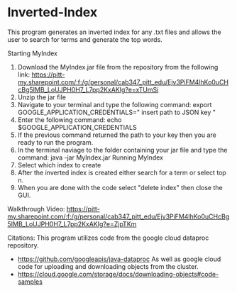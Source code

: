 # Inverted-Index
This program generates an inverted index for any .txt files and allows the user to search for terms and generate the top words.

Starting MyIndex
1. Download the MyIndex.jar file from the repository from the following link: https://pitt-my.sharepoint.com/:f:/g/personal/cab347_pitt_edu/Ejv3PiFM4lhKo0uCHcBg5IMB_LoUJPH0H7_L7pp2KxAKIg?e=xTUmSi
2. Unzip the jar file
2. Navigate to your terminal and type the following command: export GOOGLE_APPLICATION_CREDENTIALS=" insert path to JSON key "
3. Enter the following command: echo $GOOGLE_APPLICATION_CREDENTIALS
4. If the previous command returned the path to your key then you are ready to run the program.
5. In the terminal naviage to the folder containing your jar file and type the command: java -jar MyIndex.jar
Running MyIndex
6. Select which index to create
7. After the inverted index is created either search for a term or select top n.
8. When you are done with the code select "delete index" then close the GUI.


Walkthrough Video: https://pitt-my.sharepoint.com/:f:/g/personal/cab347_pitt_edu/Ejv3PiFM4lhKo0uCHcBg5IMB_LoUJPH0H7_L7pp2KxAKIg?e=ZjpTKm


Citations:
This program utilizes code from the google cloud dataproc repository.
- https://github.com/googleapis/java-dataproc
As well as google cloud code for uploading and downloading objects from the cluster.
- https://cloud.google.com/storage/docs/downloading-objects#code-samples


